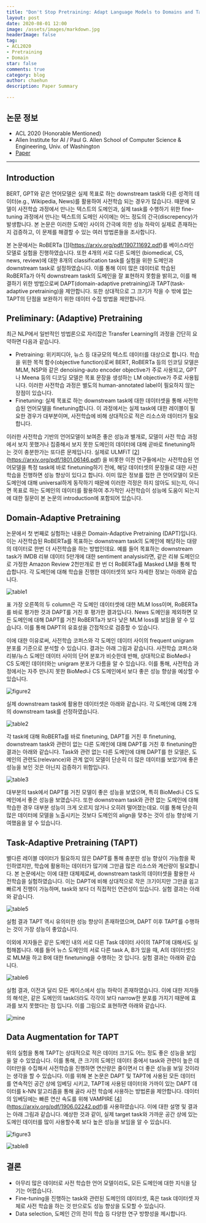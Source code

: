 ```yaml
---
title: "Don't Stop Pretraining: Adapt Language Models to Domains and Tasks, ACL2020"
layout: post
date: 2020-08-01 12:00
image: /assets/images/markdown.jpg
headerImage: false
tag:
- ACL2020
- Pretraining
- Domain
star: false
comments: true
category: blog
author: chaehun
description: Paper Summary

---
```


## 논문 정보

- ACL 2020 (Honorable Mentioned)
- Allen Institute for AI / Paul G. Allen School of Computer Science & Engineering, Univ. of Washington
- [Paper](https://arxiv.org/pdf/2004.10964.pdf)

---

## Introduction

BERT, GPT와 같은 언어모델은 실제 목표로 하는 downstream task와 다른 성격의 데이터(e.g., Wikipedia, News)를 활용하여 사전학습 되는 경우가 많습니다. 때문에 모델이 사전학습 과정에서 만나는 텍스트의 도메인과, 실제 task를 수행하기 위한 fine-tuning 과정에서 만나는 텍스트의 도메인 사이에는 어느 정도의 간극(discrepency)가 발생합니다. 본 논문은 이러한 도메인 사이의 간극에 의한 성능 하락이 실제로 존재하는지 검증하고, 이 문제를 해결할 수 있는 여러 방법론들을 조사합니다.

본 논문에서는 RoBERTa [[1]](https://arxiv.org/pdf/1907.11692.pdf)를 베이스라인 모델로 실험을 진행하였습니다. 또한 4개의 서로 다른 도메인 (biomedical, CS, news, review)에 대한 8개의 classification task를 실험을 위한 도메인과 downstream task로 설정하였습니다. 이를 통해 이미 많은 데이터로 학습된 RoBERTa가 아직 downstream task의 도메인을 잘 표현하지 못함을 밝히고, 이를 해결하기 위한 방법으로써 DAPT(domain-adaptive pretraining)과 TAPT(task-adaptive pretraining)을 제안합니다. 또한 상대적으로 그 크기가 작을 수 밖에 없는 TAPT의 단점을 보완하기 위한 데이터 수집 방법을 제안합니다.

## Preliminary: (Adaptive) Pretraining

최근 NLP에서 일반적인 방법론으로 자리잡은 Transfer Learning의 과정을 간단히 요약하면 다음과 같습니다.

- Pretraining: 위키피디아, 뉴스 등 대규모의 텍스트 데이터를 대상으로 합니다. 학습을 위한 목적 함수(objective function)로써 BERT, RoBERTa 등의 인코딩 모델은 MLM, NSP와 같은 denoising-auto encoder objective가 주로 사용되고, GPT나 Meena 등의 디코딩 모델은 목표 문장을 생성하는 LM objective가 주로 사용됩니다. 이러한 사전학습 과정은 별도의 human-annotated label이 필요하지 않는 장점이 있습니다.
- Finetuning: 실제 목표로 하는 downstream task에 대한 데이터셋을 통해 사전학습된 언어모델을 finetuning합니다. 이 과정에서는 실제 task에 대한 레이블이 필요한 경우가 대부분이며, 사전학습에 비해 상대적으로 적은 리소스와 데이터가 필요합니다.

이러한 사전학습 기반의 언어모델이 보여준 좋은 성능과 별개로, 모델이 사전 학습 과정에서 보지 못했거나 집중해서 보지 못한 도메인의 데이터에 대해 곧바로 finetuning하는 것이 충분한가는 또다른 문제입니다. 실제로 ULMFiT [[2]](https://arxiv.org/pdf/1801.06146.pdf) 을 비롯한 이전 연구들에서는 사전학습된 언어모델을 특정 task에 바로 finetuning하기 전에, 해당 데이터셋의 문장들로 대한 사전 학습을 진행하면 성능 향상이 있다고 합니다. 이미 많은 정보를 접한 큰 언어모델이 모든 도메인에 대해 universal하게 동작하기 때문에 이러한 걱정은 하지 않아도 되는지, 아니면 목표로 하는 도메인의 데이터를 활용하여 추가적인 사전학습이 성능에 도움이 되는지에 대한 질문이 본 논문의 introduction에 포함되어 있습니다.

## Domain-Adaptive Pretraining

논문에서 첫 번째로 실험하는 내용은 Domain-Adaptive Pretraining (DAPT)입니다. 이는 사전학습된 RoBERTa를 목표하는 downstream task의 도메인에 해당하는 대량의 데이터로 한번 더 사전학습을 하는 방법인데요. 예를 들어 목표하는 downstream task가 IMDB 리뷰 데이터 5만개에 대한 sentiment analysis라면, 같은 리뷰 도메인으로 가정한 Amazon Review 2천만개로 한 번 더 RoBERTa를 Masked LM을 통해 학습합니다. 각 도메인에 대해 학습을 진행한 데이터셋의 보다 자세한 정보는 아래와 같습니다.

![table1](/assets/images/dontstop/table1.png)

표 가장 오른쪽의 두 column은 각 도메인 데이터셋에 대한 MLM loss이며, RoBERTa를 바로 평가한 것과 DAPT를 거친 후 평가한 결과입니다. News 도메인을 제외하면 모든 도메인에 대해 DAPT를 거친 RoBERTa가 보다 낮은 MLM loss를 보임을 알 수 있습니다. 이를 통해 DAPT의 유효성을 간접적으로 검증할 수 있습니다.

이에 대한 이유로써, 사전학습 코퍼스와 각 도메인 데이터 사이의 frequent unigram 분포를 기준으로 분석할 수 있습니다. 결과는 아래 그림과 같습니다. 사전학습 코퍼스와 리뷰/뉴스 도메인 데이터 사이의 단어 분포가 비슷한데 반해, 상대적으로 BioMed나 CS 도메인 데이터와는 unigram 분포가 다름을 알 수 있습니다. 이를 통해, 사전학습 과정에서는 자주 만나지 못한 BioMed나 CS 도메인에서 보다 좋은 성능 향상을 예상할 수 있습니다.

![figure2](/assets/images/dontstop/figure2.png)

실제 downstream task에 활용한 데이터셋은 아래와 같습니다. 각 도메인에 대해 2개의 downstream task를 선정하였습니다.

![table2](/assets/images/dontstop/table2.png)

각 task에 대해 RoBERTa를 바로 finetuning, DAPT를 거친 후 finetuning, downstream task와 관련이 없는 다른 도메인에 대해 DAPT를 거친 후 finetuning한 결과는 아래와 같습니다. Task와 관련 없는 다른 도메인에 대해 DAPT를 한 모델은, 도메인의 관련도(relevance)와 관계 없이 모델이 단순히 더 많은 데이터를 보았기에 좋은 성능을 보인 것은 아닌지 검증하기 위함입니다.

![table3](/assets/images/dontstop/table3.png)

대부분의 task에서 DAPT를 거친 모델이 좋은 성능을 보였으며, 특히 BioMed나 CS 도메인에서 좋은 성능을 보였습니다. 또한 downstream task와 관련 없는 도메인에 대해 학습한 경우 대부분 성능이 크게 오르지 않거나 오히려 떨어졌는데요. 이를 통해 단순히 많은 데이터에 모델을 노출시키는 것보다 도메인의 align을 맞추는 것이 성능 향상에 기여했음을 알 수 있습니다.

## Task-Adaptive Pretraining (TAPT)

별다른 레이블 데이터가 필요하지 않은 DAPT를 통해 충분한 성능 향상이 가능함을 확인하였지만, 학습에 활용하는 데이터가 많기에 그만큼 많은 리소스와 계산량이 필요합니다. 본 논문에서는 이에 대한 대체제로써, downstream task의 데이터셋을 활용한 사전학습을 실험하였습니다. 이는 DAPT에 비해 상대적으로 작은 크기이지만 그만큼 쉽고 빠르게 진행이 가능하며, task와 보다 더 직접적인 연관성이 있습니다. 실험 결과는 아래와 같습니다.

![table5](/assets/images/dontstop/table5.png)

실험 결과 TAPT 역시 유의미한 성능 향상이 존재하였으며, DAPT 이후 TAPT를 수행하는 것이 가장 성능이 좋았습니다.

이외에 저자들은 같은 도메인 내의 서로 다른 Task 데이터 사이의 TAPT에 대해서도 실험해봅니다. 예를 들어 뉴스 도메인의 서로 다른 task A, B가 있을 때, A의 데이터셋으로 MLM을 하고 B에 대한 finetuning을 수행하는 것 입니다. 실험 결과는 아래와 같습니다. 

![table6](/assets/images/dontstop/table6.png)

실험 결과, 이전과 달리 모든 케이스에서 성능 하락이 존재하였습니다. 이에 대한 저자들의 해석은, 같은 도메인의 task더라도 각각이 보다 narrow한 분포를 가지기 때문에 효과를 보지 못했다는 점 입니다. 이를 그림으로 표현하면 아래와 같습니다.

![mine](/assets/images/dontstop/mine.png)

## Data Augmentation for TAPT

위의 실험을 통해 TAPT는 상대적으로 적은 데이터 크기도 어느 정도 좋은 성능을 보임을 알 수 있었습니다. 이를 통해, 큰 크기의 도메인 데이터 중에서 task와 관련이 높은 데이터만을 수집해서 사전학습을 진행하면 연산량은 줄이면서 더 좋은 성능을 보일 것이라는 생각을 할 수 있습니다. 이를 위해 본 논문은 DAPT 및 TAPT에 사용된 모든 데이터를 연속적인 공간 상에 임베딩 시키고, TAPT에 사용된 데이터와 가까이 있는 DAPT 데이터를 k-NN 알고리즘을 통해 골라 사전 학습에 사용하는 방법론을 제안합니다. 데이터의 임베딩에는 빠른 연산 속도를 위해 VAMPIRE [[4]](https://arxiv.org/pdf/1906.02242.pdf)를 사용하였습니다. 이에 대한 설명 및 결과는 아래 그림과 같습니다. 예상한 것과 같이, 실제 target task와 가까운 공간 상에 있는 도메인 데이터를 많이 사용할수록 보다 높은 성능을 보임을 알 수 있습니다.

![figure3](/assets/images/dontstop/figure3.png)

![table8](/assets/images/dontstop/table8.png)

## 결론

- 아무리 많은 데이터로 사전 학습한 언어 모델이라도, 모든 도메인에 대한 지식을 담기는 어렵습니다.
- Fine-tuning을 진행하는 task와 관련된 도메인의 데이터셋, 혹은 task 데이터셋 자체로 사전 학습을 하는 것 만으로도 성능 향상을 도모할 수 있습니다.
- Data selection, 도메인 간의 전이 학습 등 다양한 연구 방향성을 제시합니다.



[1]: https://arxiv.org/pdf/1907.11692.pdf
[2]: https://arxiv.org/pdf/1801.06146.pdf
[3]: https://arxiv.org/pdf/1908.11860.pdf
[4]: https://arxiv.org/pdf/1906.02242.pdf